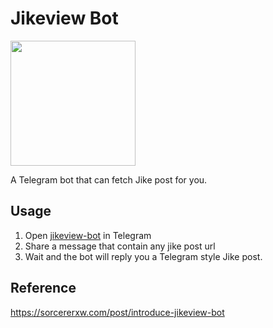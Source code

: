 # Jikeview Bot

<img src="https://github.com/sorcererxw/jikeview-bot/blob/master/resource/icon.png" width="200" />

A Telegram bot that can fetch Jike post for you.

## Usage

1. Open [jikeview-bot](https://t.me/@jikeview_bot) in Telegram
2. Share a message that contain any jike post url
3. Wait and the bot will reply you a Telegram style Jike post.

## Reference

https://sorcererxw.com/post/introduce-jikeview-bot